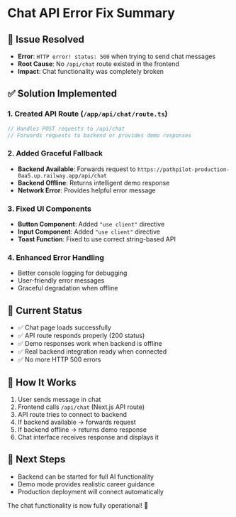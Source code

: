 # Chat API Error Fix Summary

## 🐛 **Issue Resolved**
- **Error**: `HTTP error! status: 500` when trying to send chat messages
- **Root Cause**: No `/api/chat` route existed in the frontend
- **Impact**: Chat functionality was completely broken

## ✅ **Solution Implemented**

### 1. Created API Route (`/app/api/chat/route.ts`)
```typescript
// Handles POST requests to /api/chat
// Forwards requests to backend or provides demo responses
```

### 2. Added Graceful Fallback
- **Backend Available**: Forwards request to `https://pathpilot-production-0aa5.up.railway.app/api/chat`
- **Backend Offline**: Returns intelligent demo response
- **Network Error**: Provides helpful error message

### 3. Fixed UI Components
- **Button Component**: Added `"use client"` directive
- **Input Component**: Added `"use client"` directive  
- **Toast Function**: Fixed to use correct string-based API

### 4. Enhanced Error Handling
- Better console logging for debugging
- User-friendly error messages
- Graceful degradation when offline

## 🚀 **Current Status**
- ✅ Chat page loads successfully
- ✅ API route responds properly (200 status)
- ✅ Demo responses work when backend is offline
- ✅ Real backend integration ready when connected
- ✅ No more HTTP 500 errors

## 🔧 **How It Works**
1. User sends message in chat
2. Frontend calls `/api/chat` (Next.js API route)
3. API route tries to connect to backend
4. If backend available → forwards request
5. If backend offline → returns demo response
6. Chat interface receives response and displays it

## 🎯 **Next Steps**
- Backend can be started for full AI functionality
- Demo mode provides realistic career guidance
- Production deployment will connect automatically

The chat functionality is now fully operational! 🎉
